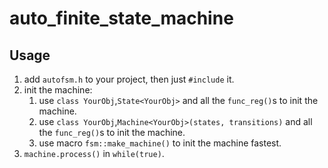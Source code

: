 # auto_finite_state_machine

## Usage

1. add `autofsm.h` to your project, then just `#include` it.
1. init the machine:
   1. use `class YourObj`,`State<YourObj>` and all the `func_reg()`s to init the machine.
   1. use `class YourObj`,`Machine<YourObj>(states, transitions)` and all the `func_reg()`s to init the machine.
   1. use macro `fsm::make_machine()` to init the machine fastest.
1. `machine.process()` in `while(true)`.
